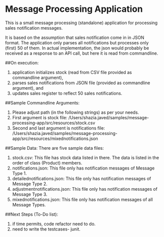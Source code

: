 # Message Processing Application
This is a small message processing (standalone) application for processing sales notification messages.

It is based on the assumption that sales notification come in in JSON format. The application only parses all 
notifications but processes only (first) 50 of them. In actual implementation, the json would probably be received as a
response to an API call, but here it is read from commandline.

##On execution:
1) application initializes stock (read from CSV file provided as commandline argument),
2) parses sales notifications from JSON file (provided as commandline argument), and
3) updates sales register to reflect 50 sales notifications.

##Sample Commandline Arguments:
1) Please adjust path (in the following strings) as per your needs.
2) First argument is stock file: /Users/shazia.javed/samples/message-processing-app/src/resources/stock.csv
3) Second and last argument is notifications file: /Users/shazia.javed/samples/message-processing-app/src/resources/mixednotifications.json

##Sample Data:
There are five sample data files:
1) stock.csv: This file has stock data listed in there. The data is listed in the order of class (Product) members.
2) notifications.json: This file only has notification messages of Message Type 1.
3) detailednotifications.json: This file only has notification messages of Message Type 2.
4) adjustmentnotifications.json: This file only has notification messages of Message Type 3.
5) mixednotifications.json: This file only has notification messages of all Message Types.

##Next Steps (To-Do list):
1) if time permits, code refactor need to do.
2) need to write the testcases- junit.



